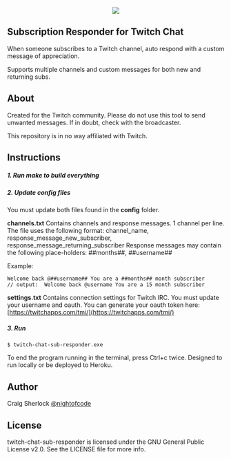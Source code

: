 <p align="center">
  <img src='https://nightofcode.com/github/night-of-code/twitch-chat-sub-responder/twitch-chat-sub-responder.jpg' />
</p>


## Subscription Responder for Twitch Chat
When someone subscribes to a Twitch channel, auto respond with a custom message of appreciation.

Supports multiple channels and custom messages for both new and returning subs.

## About
Created for the Twitch community. Please do not use this tool to send unwanted messages. If in doubt, check with the broadcaster.

This repository is in no way affiliated with Twitch.

## Instructions
##### 1. Run make to build everything

##### 2. Update config files
You must update both files found in the **config** folder.

**channels.txt**
Contains channels and response messages. 1 channel per line. The file uses the following format:
channel_name, response_message_new_subscriber, response_message_returning_subscriber
Response messages may contain the following place-holders: ##months##, ##username##

Example:
```
Welcome back @##username## You are a ##months## month subscriber
// output:  Welcome back @username You are a 15 month subscriber
```

**settings.txt**
Contains connection settings for Twitch IRC. You must update your username and oauth. You can generate your oauth token here:
[https://twitchapps.com/tmi/](https://twitchapps.com/tmi/)

##### 3. Run
```
$ twitch-chat-sub-responder.exe
```

To end the program running in the terminal, press Ctrl+c twice.
Designed to run locally or be deployed to Heroku.

## Author
Craig Sherlock [@nightofcode](https://twitter.com/nightofcode)

## License
twitch-chat-sub-responder is licensed under the GNU General Public License v2.0. See the LICENSE file for more info.